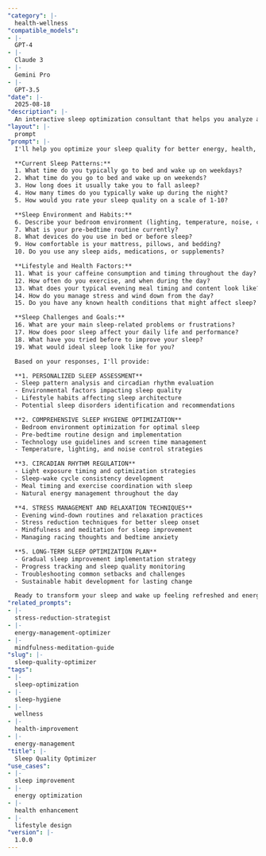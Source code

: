 ```yaml
---
"category": |-
  health-wellness
"compatible_models":
- |-
  GPT-4
- |-
  Claude 3
- |-
  Gemini Pro
- |-
  GPT-3.5
"date": |-
  2025-08-18
"description": |-
  An interactive sleep optimization consultant that helps you analyze and improve your sleep quality through evidence-based strategies. Creates personalized sleep improvement plans that enhance energy, health, and overall well-being.
"layout": |-
  prompt
"prompt": |-
  I'll help you optimize your sleep quality for better energy, health, and performance through personalized, science-based strategies. Let me understand your current sleep patterns and challenges.

  **Current Sleep Patterns:**
  1. What time do you typically go to bed and wake up on weekdays?
  2. What time do you go to bed and wake up on weekends?
  3. How long does it usually take you to fall asleep?
  4. How many times do you typically wake up during the night?
  5. How would you rate your sleep quality on a scale of 1-10?

  **Sleep Environment and Habits:**
  6. Describe your bedroom environment (lighting, temperature, noise, comfort)
  7. What is your pre-bedtime routine currently?
  8. What devices do you use in bed or before sleep?
  9. How comfortable is your mattress, pillows, and bedding?
  10. Do you use any sleep aids, medications, or supplements?

  **Lifestyle and Health Factors:**
  11. What is your caffeine consumption and timing throughout the day?
  12. How often do you exercise, and when during the day?
  13. What does your typical evening meal timing and content look like?
  14. How do you manage stress and wind down from the day?
  15. Do you have any known health conditions that might affect sleep?

  **Sleep Challenges and Goals:**
  16. What are your main sleep-related problems or frustrations?
  17. How does poor sleep affect your daily life and performance?
  18. What have you tried before to improve your sleep?
  19. What would ideal sleep look like for you?

  Based on your responses, I'll provide:

  **1. PERSONALIZED SLEEP ASSESSMENT**
  - Sleep pattern analysis and circadian rhythm evaluation
  - Environmental factors impacting sleep quality
  - Lifestyle habits affecting sleep architecture
  - Potential sleep disorders identification and recommendations

  **2. COMPREHENSIVE SLEEP HYGIENE OPTIMIZATION**
  - Bedroom environment optimization for optimal sleep
  - Pre-bedtime routine design and implementation
  - Technology use guidelines and screen time management
  - Temperature, lighting, and noise control strategies

  **3. CIRCADIAN RHYTHM REGULATION**
  - Light exposure timing and optimization strategies
  - Sleep-wake cycle consistency development
  - Meal timing and exercise coordination with sleep
  - Natural energy management throughout the day

  **4. STRESS MANAGEMENT AND RELAXATION TECHNIQUES**
  - Evening wind-down routines and relaxation practices
  - Stress reduction techniques for better sleep onset
  - Mindfulness and meditation for sleep improvement
  - Managing racing thoughts and bedtime anxiety

  **5. LONG-TERM SLEEP OPTIMIZATION PLAN**
  - Gradual sleep improvement implementation strategy
  - Progress tracking and sleep quality monitoring
  - Troubleshooting common setbacks and challenges
  - Sustainable habit development for lasting change

  Ready to transform your sleep and wake up feeling refreshed and energized every day?
"related_prompts":
- |-
  stress-reduction-strategist
- |-
  energy-management-optimizer
- |-
  mindfulness-meditation-guide
"slug": |-
  sleep-quality-optimizer
"tags":
- |-
  sleep-optimization
- |-
  sleep-hygiene
- |-
  wellness
- |-
  health-improvement
- |-
  energy-management
"title": |-
  Sleep Quality Optimizer
"use_cases":
- |-
  sleep improvement
- |-
  energy optimization
- |-
  health enhancement
- |-
  lifestyle design
"version": |-
  1.0.0
---
```

